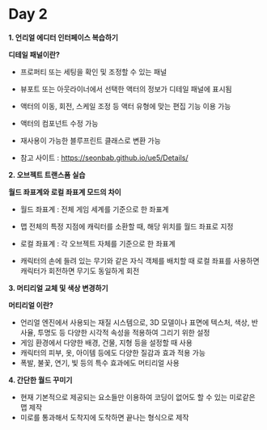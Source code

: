 
# Day 2
**1. 언리얼 에디터 인터페이스 복습하기**

**디테일 패널이란?**

- 프로퍼티 또는 세팅을 확인 및 조정할 수 있는 패널
- 뷰포트 또는 아웃라이너에서 선택한 액터의 정보가 디테일 패널에 표시됨
- 액터의 이동, 회전, 스케일 조정 등 액터 유형에 맞는 편집 기능 이용 가능
- 액터의 컴포넌트 수정 가능
- 재사용이 가능한 블루프린트 클래스로 변환 가능

- 참고 사이트 : https://seonbab.github.io/ue5/Details/

**2. 오브젝트 트랜스폼 실습**   

**월드 좌표계와 로컬 좌표계 모드의 차이**

- 월드 좌표계 : 전체 게임 세계를 기준으로 한 좌표계
- 맵 전체의 특정 지점에 캐릭터를 소환할 때, 해당 위치를 월드 좌표로 지정

- 로컬 좌표계 : 각 오브젝트 자체를 기준으로 한 좌표계
- 캐릭터의 손에 들려 있는 무기와 같은 자식 객체를 배치할 때 로컬 좌표를 사용하면 캐릭터가 회전하면 무기도 동일하게 회전

**3. 머티리얼 교체 및 색상 변경하기**

**머티리얼 이란?**

- 언리얼 엔진에서 사용되는 재질 시스템으로, 3D 모델이나 표면에 텍스처, 색상, 반사율, 투명도 등 다양한 시각적 속성을 적용하여 그리기 위한 설정
- 게임 환경에서 다양한 배경, 건물, 지형 등을 설정할 때 사용
- 캐릭터의 피부, 옷, 아이템 등에도 다양한 질감과 효과 적용 가능
- 폭발, 불꽃, 연기, 빛 등의 특수 효과에도 머티리얼 사용

**4. 간단한 월드 꾸미기**

- 현재 기본적으로 제공되는 요소들만 이용하여 코딩이 없어도 할 수 있는 미로같은 맵 제작
- 미로를 통과해서 도착지에 도착하면 끝나는 형식으로 제작
